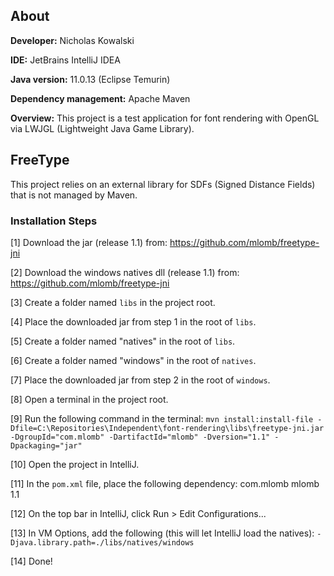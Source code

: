## About
**Developer:** Nicholas Kowalski

**IDE:** JetBrains IntelliJ IDEA

**Java version:** 11.0.13 (Eclipse Temurin)

**Dependency management:** Apache Maven

**Overview:** This project is a test application for font rendering with OpenGL via LWJGL (Lightweight Java Game Library).

## FreeType
This project relies on an external library for SDFs (Signed Distance Fields) that is not managed by Maven.

### Installation Steps
[1] Download the jar (release 1.1) from: https://github.com/mlomb/freetype-jni

[2] Download the windows natives dll (release 1.1) from: https://github.com/mlomb/freetype-jni

[3] Create a folder named `libs` in the project root.

[4] Place the downloaded jar from step 1 in the root of `libs`.

[5] Create a folder named "natives" in the root of `libs`.

[6] Create a folder named "windows" in the root of `natives`.

[7] Place the downloaded jar from step 2 in the root of `windows`.

[8] Open a terminal in the project root.

[9] Run the following command in the terminal:
	`mvn install:install-file -Dfile=C:\Repositories\Independent\font-rendering\libs\freetype-jni.jar -DgroupId="com.mlomb" -DartifactId="mlomb" -Dversion="1.1" -Dpackaging="jar"`

[10] Open the project in IntelliJ.

[11] In the `pom.xml` file, place the following dependency:
	<dependency>
            <groupId>com.mlomb</groupId>
            <artifactId>mlomb</artifactId>
            <version>1.1</version>
        </dependency>

[12] On the top bar in IntelliJ, click Run > Edit Configurations...

[13] In VM Options, add the following (this will let IntelliJ load the natives):
	`-Djava.library.path=./libs/natives/windows`

[14] Done!

